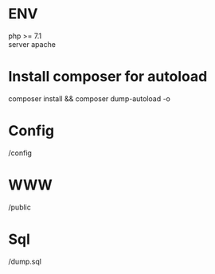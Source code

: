 # ENV
php >= 7.1 \
server apache

# Install composer for autoload
composer install && composer dump-autoload -o

# Config
/config

# WWW 
/public

# Sql 
/dump.sql


